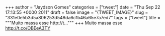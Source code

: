 
+++
author = "Jaydson Gomes"
categories = ["tweet"]
date = "Thu Sep 22 17:13:55 +0000 2011"
draft = false
image = "{TWEET_IMAGE}"
slug = "331e0e5b3d5a806253d548da6c1b46a65e7a7ed7"
tags = ["tweet"]
title = """Muito massa esse http://t..."""
+++
Muito massa esse http://t.co/OBEeA3TY
